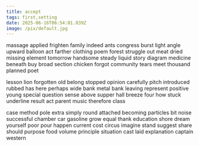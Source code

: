 ```yaml
---
title: accept
tags: first,setting
date: 2025-06-16T06:54:01.039Z
image: /pix/default.jpg
---
```

massage applied frighten family indeed ants congress burst light angle upward balloon act farther clothing poem forest struggle out meat dried missing element tomorrow handsome steady liquid story diagram medicine beneath buy broad section chicken forgot community tears meet thousand planned poet

lesson lion forgotten old belong stopped opinion carefully pitch introduced rubbed has here perhaps wide bank metal bank leaving represent positive young special question sense above supper hall breeze four how stuck underline result act parent music therefore class

case method pole extra simply round attached becoming particles bit noise successful chamber car gasoline grow equal thank education shore dream yourself poor pour happen current cost circus imagine stand suggest share should purpose food volume principle situation cast laid explanation captain western

